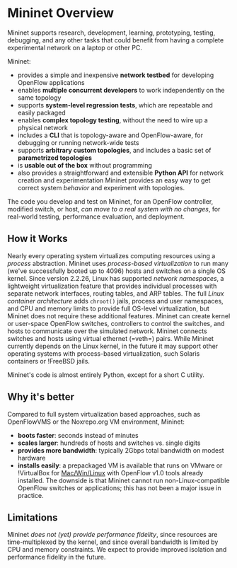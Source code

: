 <!-- %META:TOPICINFO{author="BobLantz" date="1305074705" format="1.1" reprev="1.3" version="1.3"}% -->
<!-- %META:TOPICPARENT{name="Mininet"}% -->
<!-- Use our custom page layout:
* Set VIEW_TEMPLATE = [MininetView](MininetView)
-->


Mininet Overview
=============

Mininet supports research, development, learning, prototyping, testing, debugging, and any other tasks that could benefit from having a complete experimental network on a laptop or other PC.

Mininet:
* provides a simple and inexpensive **network testbed** for developing OpenFlow applications
* enables **multiple concurrent developers** to work independently on the same topology
* supports **system-level regression tests**, which are repeatable and easily packaged
* enables **complex topology testing**, without the need to wire up a physical network
* includes a **CLI** that is topology-aware and OpenFlow-aware, for debugging or running network-wide tests
* supports **arbitrary custom topologies**, and includes a basic set of **parametrized topologies**
* is **usable out of the box** without programming
* also provides a straightforward and extensible **Python API** for network creation and experimentation
Mininet provides an easy way to get correct system _behavior_ and experiment with topologies.

The code you develop and test on Mininet, for an OpenFlow controller, modified switch, or host, _can move to a real system with no changes_, for real-world testing, performance evaluation, and deployment.


How it Works
-------------

Nearly every operating system virtualizes computing resources using a _process_ abstraction. Mininet uses _process-based virtualization_ to run many (we've successfully booted up to 4096) hosts and switches on a single OS kernel. Since version 2.2.26, Linux has supported _network namespaces_, a lightweight virtualization feature that provides individual processes with separate network interfaces, routing tables, and ARP tables. The full _Linux container architecture_ adds <code>chroot()</code> jails, process and user namespaces, and CPU  and memory limits to provide full OS-level virtualization, but Mininet does not require these additional features. Mininet can create kernel or user-space OpenFlow switches, controllers to control the switches, and hosts to communicate over the simulated network. Mininet connects switches and hosts using virtual ethernet (=veth=) pairs. While Mininet currently depends on the Linux kernel, in the future it may support other operating systems with process-based virtualization, such Solaris containers or !FreeBSD jails.

Mininet's code is almost entirely Python, except for a short C utility.


Why it's better
----------------

Compared to full system virtualization based approaches, such as OpenFlowVMS or the Noxrepo.org VM environment, Mininet:
* **boots faster**: seconds instead of minutes
* **scales larger**: hundreds of hosts and switches vs. single digits
* **provides more bandwidth**: typically 2Gbps total bandwidth on modest hardware
* **installs easily**: a prepackaged VM is available that runs on VMware or !VirtualBox for [Mac/Win/Linux](Mac/Win/Linux) with OpenFlow v1.0 tools already installed.
The downside is that Mininet cannot run non-Linux-compatible OpenFlow switches or applications; this has not been a major issue in practice.


Limitations
------------

Mininet _does not (yet) provide performance fidelity_, since resources are time-multiplexed by the kernel, and since overall bandwidth is limited by CPU and memory constraints. We expect to provide improved isolation and performance fidelity in the future.
